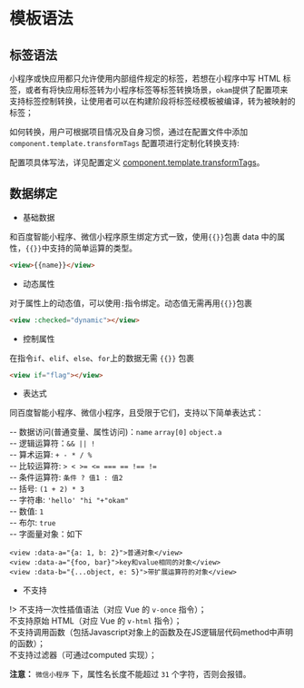 # 模板语法

## 标签语法

小程序或快应用都只允许使用内部组件规定的标签，若想在小程序中写 HTML 标签，或者有将快应用标签转为小程序标签等标签转换场景，`okam`提供了配置项来支持标签控制转换，让使用者可以在构建阶段将标签经模板被编译，转为被映射的标签；

如何转换，用户可根据项目情况及自身习惯，通过在配置文件中添加 `component.template.transformTags` 配置项进行定制化转换支持:

配置项具体写法，详见配置定义 [component.template.transformTags](build/index#transformTag)。

## 数据绑定

* 基础数据

和百度智能小程序、微信小程序原生绑定方式一致，使用`{{}}`包裹 data 中的属性，`{{}}`中支持的简单运算的类型。
```html
<view>{{name}}</view>
```

* 动态属性

对于属性上的动态值，可以使用`:`指令绑定。动态值无需再用`{{}}`包裹
```html
<view :checked="dynamic"></view>
```

* 控制属性

在指令`if`、`elif`、`else`、`for`上的数据无需 `{{}}` 包裹

```html
<view if="flag"></view>
```

* 表达式

同百度智能小程序、微信小程序，且受限于它们，支持以下简单表达式：

   -- 数据访问(普通变量、属性访问)：`name` `array[0]` `object.a`<br>
   -- 逻辑运算符：`&& || !` <br>
   -- 算术运算: `+ - * / %`<br>
   -- 比较运算符: `> < >= <= === == !== != `<br>
   -- 条件运算符: `条件 ? 值1 : 值2`<br>
   -- 括号: `(1 + 2) * 3`<br>
   -- 字符串: `'hello' "hi "+"okam"` <br>
   -- 数值: `1`<br>
   -- 布尔: `true`<br>
   -- 字面量对象：如下

   ```
   <view :data-a="{a: 1, b: 2}">普通对象</view>
   <view :data-a="{foo, bar}">key和value相同的对象</view>
   <view :data-b="{...object, e: 5}">带扩展运算符的对象</view>
   ```

* 不支持

!>  不支持一次性插值语法（对应 Vue 的 `v-once` 指令）；<br>
    不支持原始 HTML（对应 Vue 的 `v-html` 指令）； <br>
    不支持调用函数（包括Javascript对象上的函数及在JS逻辑层代码method中声明的函数）；<br>
    不支持过滤器（可通过computed 实现）；

**注意：** `微信小程序` 下，属性名长度不能超过 `31` 个字符，否则会报错。
